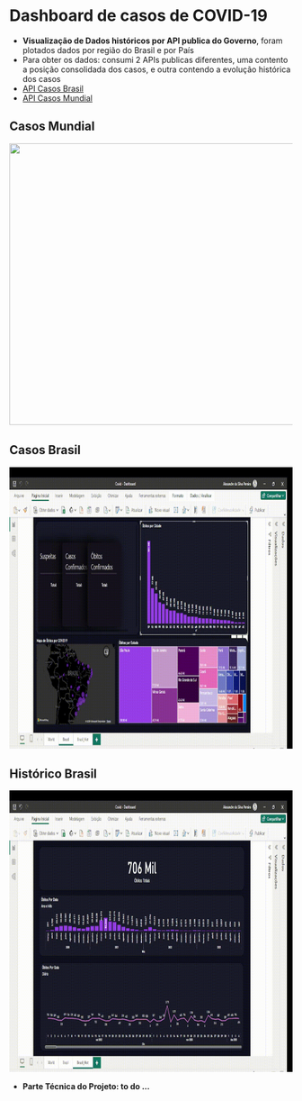 # Dashboard de casos de COVID-19

- **Visualização de Dados históricos por API publica do Governo**, foram plotados dados por região do Brasil e por País
- Para obter os dados: consumi 2 APIs publicas diferentes, uma contento a posição consolidada dos casos, e outra contendo a evolução histórica dos casos
- [API Casos Brasil](https://covid19-brazil-api.now.sh/api/report/v1)
- [API Casos Mundial](https://covid19-brazil-api.now.sh/api/report/v1/countries)

## Casos Mundial
<img src="img\BI01gif.gif" width="1080" height="500"/>

## Casos Brasil
<img src="img\BI02gif.gif" width="1080" height="500"/>

## Histórico Brasil
<img src="img\BI03gif.gif" width="1080" height="500"/>


- **Parte Técnica do Projeto:  to do ...**

